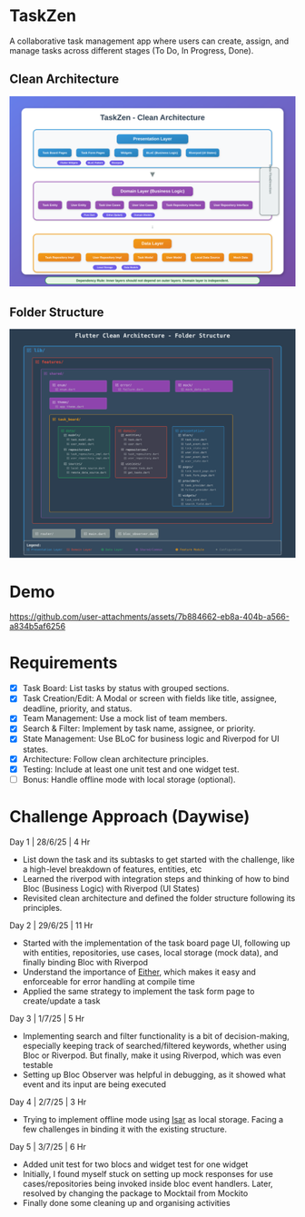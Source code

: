 # TaskZen

A collaborative task management app where users can create, assign, and manage tasks across different stages (To Do, In Progress, Done). 

## Clean Architecture
![Clean Architecture](https://github.com/DevyankShaw/taskzen/blob/main/images/clean_architecture.svg)

## Folder Structure
![Folder Structure](https://github.com/DevyankShaw/taskzen/blob/main/images/folder_structure.svg)

# Demo

https://github.com/user-attachments/assets/7b884662-eb8a-404b-a566-a834b5af6256

# Requirements
- [x] Task Board: List tasks by status with grouped sections. 
- [x] Task Creation/Edit: A Modal or screen with fields like title, assignee, deadline, priority, and status. 
- [x] Team Management: Use a mock list of team members.
- [x] Search & Filter: Implement by task name, assignee, or priority. 
- [x] State Management: Use BLoC for business logic and Riverpod for UI states.
- [x] Architecture: Follow clean architecture principles.
- [x] Testing: Include at least one unit test and one widget test.
- [ ] Bonus: Handle offline mode with local storage (optional). 

# Challenge Approach (Daywise)

 Day 1 | 28/6/25 | 4 Hr
   - List down the task and its subtasks to get started with the challenge, like a high-level breakdown of features, entities, etc
   - Learned the riverpod with integration steps and thinking of how to bind Bloc (Business Logic) with Riverpod (UI States) 
   - Revisited clean architecture and defined the folder structure following its principles. 

Day 2 | 29/6/25 | 11 Hr
   - Started with the implementation of the task board page UI, following up with entities, repositories, use cases, local storage (mock data), and finally binding Bloc with Riverpod
   - Understand the importance of [Either](https://codewithandrea.com/articles/functional-error-handling-either-fpdart/), which makes it easy and enforceable for error handling at compile time
   - Applied the same strategy to implement the task form page to create/update a task

Day 3 | 1/7/25 | 5 Hr
   - Implementing search and filter functionality is a bit of decision-making, especially keeping track of searched/filtered keywords, whether using Bloc or Riverpod. But finally, make it using Riverpod, which was even testable
   - Setting up Bloc Observer was helpful in debugging, as it showed what event and its input are being executed

Day 4 | 2/7/25 | 3 Hr
   - Trying to implement offline mode using [Isar](https://pub.dev/packages/isar) as local storage. Facing a few challenges in binding it with the existing structure.

Day 5 | 3/7/25 | 6 Hr
   - Added unit test for two blocs and widget test for one widget
   - Initially, I found myself stuck on setting up mock responses for use cases/repositories being invoked inside bloc event handlers. Later, resolved by changing the package to Mocktail from Mockito
   - Finally done some cleaning up and organising activities



